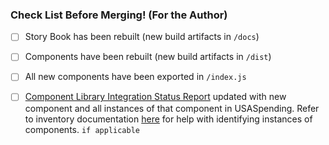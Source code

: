 ### Check List Before Merging! (For the Author)
- [ ] Story Book has been rebuilt (new build artifacts in `/docs`)
- [ ] Components have been rebuilt (new build artifacts in `/dist`)
- [ ] All new components have been exported in `/index.js`
- [ ] [Component Library Integration Status Report](https://github.com/fedspendingtransparency/data-act-documentation/blob/data-transparency-ui/frontend_apps/component-library-integration-status.md) updated with new component and all instances of that component in USASpending. Refer to inventory documentation [here](https://airtable.com/tblHeQOwctk5z5FOj/viw2T0ewpuDPOhHtL?blocks=show) for help with identifying instances of components. `if applicable`

